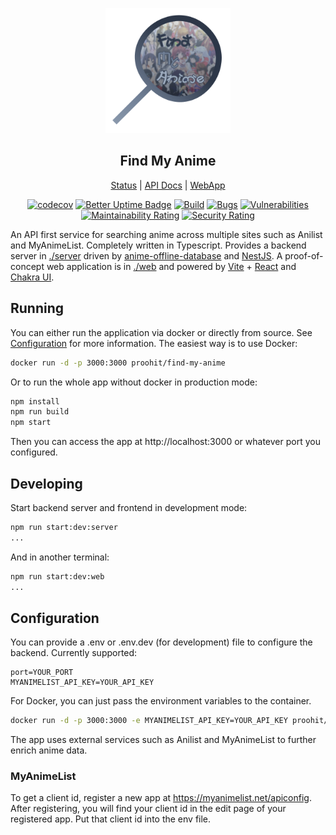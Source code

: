 <p align="center">
  <img height="200px" src="./web/public/android-chrome-512x512.png" />
</p>
<h2 style="text-align: center">Find My Anime</h2>
<div style="text-align:center">

[Status](https://status.find-my-anime.dtimur.de) | [API Docs](https://find-my-anime.dtimur.de/api/docs) | [WebApp](https://find-my-anime.dtimur.de)

[![codecov](https://codecov.io/gh/proohit/find-my-anime/branch/master/graph/badge.svg?token=MU0FT78BB5)](https://codecov.io/gh/proohit/find-my-anime)
[![Better Uptime Badge](https://betteruptime.com/status-badges/v1/monitor/es3c.svg)](https://status.find-my-anime.dtimur.de)
[![Build](https://github.com/proohit/find-my-anime/actions/workflows/build.yml/badge.svg?branch=master)](https://github.com/proohit/find-my-anime/actions/workflows/build.yml)
[![Bugs](https://sonarcloud.io/api/project_badges/measure?project=proohit_find-my-anime&metric=bugs)](https://sonarcloud.io/summary/new_code?id=proohit_find-my-anime)
[![Vulnerabilities](https://sonarcloud.io/api/project_badges/measure?project=proohit_find-my-anime&metric=vulnerabilities)](https://sonarcloud.io/summary/new_code?id=proohit_find-my-anime)
[![Maintainability Rating](https://sonarcloud.io/api/project_badges/measure?project=proohit_find-my-anime&metric=sqale_rating)](https://sonarcloud.io/summary/new_code?id=proohit_find-my-anime)
[![Security Rating](https://sonarcloud.io/api/project_badges/measure?project=proohit_find-my-anime&metric=security_rating)](https://sonarcloud.io/summary/new_code?id=proohit_find-my-anime)

</div>

An API first service for searching anime across multiple sites such as Anilist and MyAnimeList. Completely written in Typescript. Provides a backend server in [./server](./server) driven by [anime-offline-database](https://github.com/manami-project/anime-offline-database) and [NestJS](https://nestjs.com/). A proof-of-concept web application is in [./web](./web) and powered by [Vite](https://vitejs.dev/) + [React](https://reactjs.org/) and [Chakra UI](https://chakra-ui.com/).

## Running

You can either run the application via docker or directly from source. See [Configuration](#configuration) for more information.
The easiest way is to use Docker:

```bash
docker run -d -p 3000:3000 proohit/find-my-anime
```

Or to run the whole app without docker in production mode:

```bash
npm install
npm run build
npm start
```

Then you can access the app at http://localhost:3000 or whatever port you configured.

## Developing

Start backend server and frontend in development mode:

```bash
npm run start:dev:server
...
```

And in another terminal:

```bash
npm run start:dev:web
...
```

## Configuration

You can provide a .env or .env.dev (for development) file to configure the backend. Currently supported:

```env
port=YOUR_PORT
MYANIMELIST_API_KEY=YOUR_API_KEY
```

For Docker, you can just pass the environment variables to the container.

```bash
docker run -d -p 3000:3000 -e MYANIMELIST_API_KEY=YOUR_API_KEY proohit/find-my-anime
```

The app uses external services such as Anilist and MyAnimeList to further enrich anime data.

### MyAnimeList

To get a client id, register a new app at https://myanimelist.net/apiconfig. After registering, you will find your client id in the edit page of your registered app. Put that client id into the env file.
